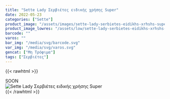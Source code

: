 ```yaml
---
title: "Sette Lady Σερβιέτες ειδικής χρήσης Super"
date: 2022-05-23
categories: ["Sette"]
product_image: "/assets/images/sette-lady-serbietes-eidikhs-xrhshs-super.jpg"
product_image_lowres: "/assets/low/sette-lady-serbietes-eidikhs-xrhshs-super.jpg"
barcode: ""
varos: ""
bar_img: "/media/svg/barcode.svg"
var_img: "/media/svg/varos.svg"
gencat: ["Μη Τρόφιμα"]
tags: ["Σερβιέτες"]
---
```

{{< rawhtml >}}

<div class="sload425"><div class="product">SOON<br><div class="pimg"><img alt="Sette Lady Σερβιέτες ειδικής χρήσης Super" title="Sette Lady Σερβιέτες ειδικής χρήσης Super" src="/assets/images/sette-lady-serbietes-eidikhs-xrhshs-super.jpg"></div></div></div>
{{< /rawhtml >}}


